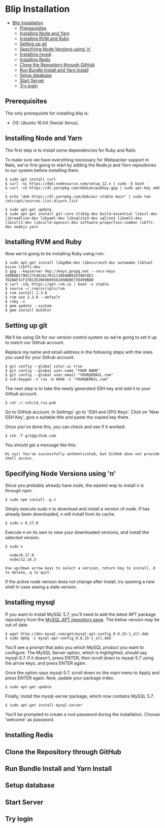 # Blip Installation
- [Blip Installation](#blip-installation)
    - [Prerequisites](#prerequisites)
    - [Installing Node and Yarn](#installing-node-and-yarn)
    - [Installing RVM and Ruby](#installing-rvm-and-ruby)
    - [Setting up git](#setting-up-git)
    - [Specifying Node Versions using 'n'](#specifying-node-versions-using-'n')
    - [Installing mysql](#installing-mysql)
    - [Installing Redis](#installing-redis)
    - [Clone the Repository through GitHub](#clone-the-repository-through-github)
    - [Run Bundle Install and Yarn Install](#run-bundle-install-and-yarn-install)
    - [Setup database](#setup-database)
    - [Start Server](#start-server)
    - [Try login](#try-login)

## Prerequisites
The only prerequisite for installing blip is:
- OS: Ubuntu 16.04 (Xenial Xerus).

## Installing Node and Yarn
The first step is to install some dependencies for Ruby and Rails.

To make sure we have everything necessary for Webpacker support in Rails, we're first going to start by adding the Node.js and Yarn repositories to our system before installing them.

    $ sudo apt install curl
    $ curl -sL https://deb.nodesource.com/setup_12.x | sudo -E bash -
    $ curl -sS https://dl.yarnpkg.com/debian/pubkey.gpg | sudo apt-key add -
    $ echo "deb https://dl.yarnpkg.com/debian/ stable main" | sudo tee /etc/apt/sources.list.d/yarn.list

    $ sudo apt-get update
    $ sudo apt-get install git-core zlib1g-dev build-essential libssl-dev libreadline-dev libyaml-dev libsqlite3-dev sqlite3 libxml2-dev libxslt1-dev libcurl4-openssl-dev software-properties-common libffi-dev nodejs yarn

## Installing RVM and Ruby
Now we're going to be installing Ruby using rvm:

    $ sudo apt-get install libgdbm-dev libncurses5-dev automake libtool bison libffi-dev
    $ gpg --keyserver hkp://keys.gnupg.net --recv-keys 409B6B1796C275462A1703113804BB82D39DC0E3 7D2BAF1CF37B13E2069D6956105BD0E739499BDB
    $ curl -sSL https://get.rvm.io | bash -s stable
    $ source ~/.rvm/scripts/rvm
    $ rvm install 2.3.0
    $ rvm use 2.3.0 --default
    $ ruby -v
    $ gem update --system
    $ gem install bundler

## Setting up git
We'll be using Git for our version control system so we're going to set it up to match our Github account.

Replace my name and email address in the following steps with the ones you used for your Github account.

    $ git config --global color.ui true
    $ git config --global user.name "YOUR NAME"
    $ git config --global user.email "YOUR@EMAIL.com"
    $ ssh-keygen -t rsa -b 4096 -C "YOUR@EMAIL.com"

The next step is to take the newly generated SSH key and add it to your Github account.

    $ cat ~/.ssh/id_rsa.pub

Go to GitHub account. In Settings' go to 'SSH and GPG Keys'. Click on 'New SSH Key', give a suitable title and paste the copied key there.

Once you've done this, you can check and see if it worked:

    $ ssh -T git@github.com

You should get a message like this:

    Hi xyz! You've successfully authenticated, but GitHub does not provide shell access.

## Specifying Node Versions using 'n'
Since you probably already have node, the easiest way to install n is through npm:

    $ sudo npm install -g n

Simply execute sudo n <version> to download and install a version of node. If <version> has already been downloaded, n will install from its cache.

    $ sudo n 8.17.0

Execute n on its own to view your downloaded versions, and install the selected version.

    $ sudo n

      node/8.17.0
      node/12.16.3

    Use up/down arrow keys to select a version, return key to install, d to delete, q to quit

If the active node version does not change after install, try opening a new shell in case seeing a stale version.

## Installing mysql
If you want to install MySQL 5.7, you’ll need to add the latest APT package repository from the [MySQL APT repository page](https://dev.mysql.com/downloads/repo/apt/). The below version may be out of date.

    $ wget http://dev.mysql.com/get/mysql-apt-config_0.8.15-1_all.deb
    $ sudo dpkg -i mysql-apt-config_0.8.15-1_all.deb

You’ll see a prompt that asks you which MySQL product you want to configure. The MySQL Server option, which is highlighted, should say mysql-5.7. If it doesn’t, press ENTER, then scroll down to mysql-5.7 using the arrow keys, and press ENTER again.

Once the option says mysql-5.7, scroll down on the main menu to Apply and press ENTER again. Now, update your package index.

    $ sudo apt-get update

Finally, install the mysql-server package, which now contains MySQL 5.7.

    $ sudo apt-get install mysql-server

You’ll be prompted to create a root password during the installation. Choose 'welcome' as password.

## Installing Redis


## Clone the Repository through GitHub


## Run Bundle Install and Yarn Install


## Setup database


## Start Server


## Try login
